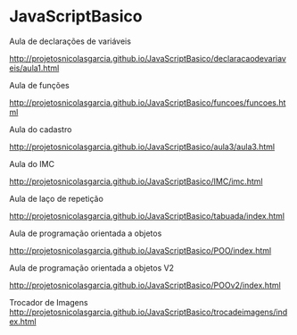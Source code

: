 # JavaScriptBasico

Aula de declarações de variáveis

http://projetosnicolasgarcia.github.io/JavaScriptBasico/declaracaodevariaveis/aula1.html

Aula de funções

http://projetosnicolasgarcia.github.io/JavaScriptBasico/funcoes/funcoes.html

Aula do cadastro

http://projetosnicolasgarcia.github.io/JavaScriptBasico/aula3/aula3.html

Aula do IMC

http://projetosnicolasgarcia.github.io/JavaScriptBasico/IMC/imc.html

Aula de laço de repetição

http://projetosnicolasgarcia.github.io/JavaScriptBasico/tabuada/index.html

Aula de programação orientada a objetos

http://projetosnicolasgarcia.github.io/JavaScriptBasico/POO/index.html

Aula de programação orientada a objetos V2

http://projetosnicolasgarcia.github.io/JavaScriptBasico/POOv2/index.html

Trocador de Imagens
http://projetosnicolasgarcia.github.io/JavaScriptBasico/trocadeimagens/index.html

